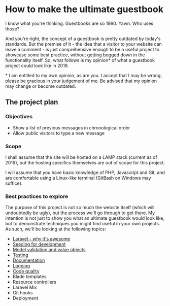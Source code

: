 # How to make the ultimate guestbook

I know what you're thinking. Guestbooks are so 1990. Yawn. Who uses those?

And you're right, the concept of a guestbook is pretty outdated by today's standards. But the premise of it - the idea that a visitor to your website can leave a comment - is just comprehensive enough to be a useful project to showcase some best practice, without getting bogged down in the functionality itself. So, what follows is my opinion* of what a guestbook project could look like in 2019.

\* I am entitled to my own opinion, as are you. I accept that I may be wrong; please be gracious in your judgement of me. Be advised that my opinion may change or become outdated.

## The project plan

### Objectives

* Show a list of previous messages in chronological order
* Allow public visitors to type a new message

### Scope

I shall assume that the site will be hosted on a LAMP stack (current as of 2019), but the hosting specifics themselves are out of scope for this project.

I will assume that you have basic knowledge of PHP, Javascript and Git, and are comfortable using a Linux-like terminal (GitBash on Windows may suffice).

### Best practices to explore

The purpose of this project is not so much the website itself (which will undoubtedly be ugly), but the process we'll go through to get there. My intention is not just to show you what an ultimate guestbook would look like, but to demonstrate techniques you might find useful in your own projects. As such, we'll be looking at the following topics:

* [Laravel - why it's awesome](docs/laravel.md)
* [Seeding for development](docs/seeding.md)
* [Model validation and value objects](docs/model-validation.md)
* [Testing](docs/testing.md)
* [Documentation](docs/documentation.md)
* [Logging](docs/logging.md)
* [Code quality](docs/code-quality.md)
* Blade templates
* Resource controllers
* Laravel Mix
* Git hooks
* Deployment
